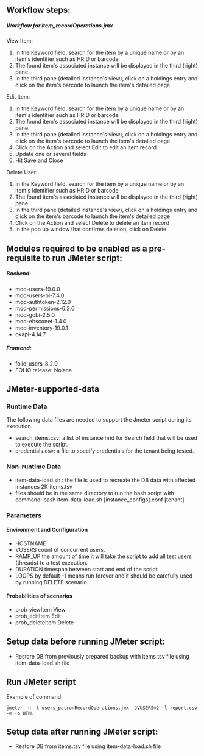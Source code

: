 ## Workflow steps:
##### Workflow for item_recordOperations.jmx

View Item:

1. In the Keyword field, search for the item by a unique name or by an item's identifier such as HRID or barcode
2. The found item's associated instance will be displayed in the third (right) pane. 
3. In the third pane (detailed instance's view), click on a holdings entry and click on the item's barcode to launch the item's detailed page

Edit Item:

1. In the Keyword field, search for the item by a unique name or by an item's identifier such as HRID or barcode
2. The found item's associated instance will be displayed in the third (right) pane. 
3. In the third pane (detailed instance's view), click on a holdings entry and click on the item's barcode to launch the item's detailed page
4. Click on the Action and select Edit to edit an item record
5. Update one or several fields
6. Hit Save and Close

Delete User:

1. In the Keyword field, search for the item by a unique name or by an item's identifier such as HRID or barcode
2. The found item's associated instance will be displayed in the third (right) pane. 
3. In the third pane (detailed instance's view), click on a holdings entry and click on the item's barcode to launch the item's detailed page
4. Click on the Action and select Delete to delete an item record
5. In the pop up window that confirms deletion, click on Delete

## Modules required to be enabled as a pre-requisite to run JMeter script:
##### Backend:
- mod-users-19.0.0
- mod-users-bl-7.4.0
- mod-authtoken-2.12.0
- mod-permissions-6.2.0
- mod-gobi-2.5.0
- mod-ebsconet-1.4.0
- mod-inventory-19.0.1
- okapi-4.14.7
##### Frontend:
- folio_users-8.2.0
- FOLIO release: Nolana

## JMeter-supported-data
### Runtime Data
The following data files are needed to support the Jmeter script during its execution.
- search_items.csv: a list of instance hrid for Search field that will be used to execute the script.
- credentials.csv: a file to specify credentials for the tenant being tested.
### Non-runtime Data
- item-data-load.sh : the file is used to recreate the DB data with affected instances 2K-items.tsv
- files should be in the same directory to run the bash script with command: bash item-data-load.sh [instance_configs].conf [tenant]

### Parameters
#### Environment and Configuration
- HOSTNAME
- VUSERS		count of concurrent users.
- RAMP_UP		the amount of time it will take the script to add all test users (threads) to a test execution.
- DURATION		timespan between start and end of the script
- LOOPS			by default -1 means run forever and it should be carefully used by running DELETE scenario. 
#### Probabilities of scenarios
- prob_viewItem	        View
- prob_editItem			Edit
- prob_deleteItem		Delete

## Setup data before running JMeter script:
- Restore DB from previously prepared backup with items.tsv file using item-data-load.sh file

## Run JMeter script
Example of command:
```shell
jmeter -n -t users_patronRecordOperations.jmx -JVUSERS=2 -l report.csv -e -o HTML
```

## Setup data after running JMeter script:
- Restore DB from items.tsv file using item-data-load.sh file